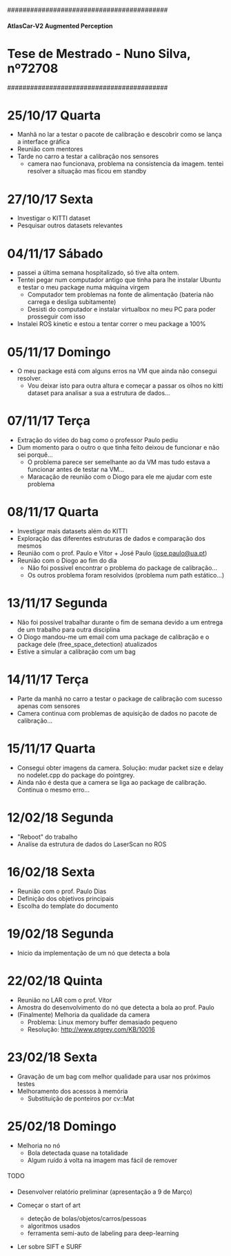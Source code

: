 
##########################################
#### AtlasCar-V2 Augmented Perception ####
# Tese de Mestrado - Nuno Silva, nº72708 #
##########################################

25/10/17 Quarta
===============

- Manhã no lar a testar o pacote de calibração e descobrir como se lança a interface gráfica
- Reunião com mentores
- Tarde no carro a testar a calibração nos sensores
	- camera nao funcionava, problema na consistencia da imagem. tentei resolver a situação mas ficou em standby

27/10/17 Sexta
==============

- Investigar o KITTI dataset
- Pesquisar outros datasets relevantes

04/11/17 Sábado
===============

- passei a última semana hospitalizado, só tive alta ontem.
- Tentei pegar num computador antigo que tinha para lhe instalar Ubuntu e testar o meu package numa máquina virgem
	- Computador tem problemas na fonte de alimentação (bateria não carrega e desliga subitamente)
	- Desisti do computador e instalar virtualbox no meu PC para poder prosseguir com isso
- Instalei ROS kinetic e estou a tentar correr o meu package a 100%

05/11/17 Domingo
================

- O meu package está com alguns erros na VM que ainda não consegui resolver.
	- Vou deixar isto para outra altura e começar a passar os olhos no kitti dataset para analisar a sua a estrutura de dados...

07/11/17 Terça
==============

- Extração do vídeo do bag como o professor Paulo pediu
- Dum momento para o outro o que tinha feito deixou de funcionar e não sei porquê... 
	- O problema parece ser semelhante ao da VM mas tudo estava a funcionar antes de testar na VM...
	- Maracação de reunião com o Diogo para ele me ajudar com este problema

08/11/17 Quarta
===============

- Investigar mais datasets além do KITTI
- Exploração das diferentes estruturas de dados e comparação dos mesmos
- Reunião com o prof. Paulo e Vitor + José Paulo (jose.paulo@ua.pt)
- Reunião com o Diogo ao fim do dia
	- Não foi possivel encontrar o problema do package de calibração...
	- Os outros problema foram resolvidos (problema num path estático...)

13/11/17 Segunda
================

- Não foi possível trabalhar durante o fim de semana devido a um entrega de um trabalho para outra disciplina
- O Diogo mandou-me um email com uma package de calibração e o package dele (free_space_detection) atualizados
- Estive a simular a calibração com um bag

14/11/17 Terça
==============

- Parte da manhã no carro a testar o package de calibração com sucesso apenas com sensores
- Camera continua com problemas de aquisição de dados no pacote de calibração...

15/11/17 Quarta
===============

- Consegui obter imagens da camera. Solução: mudar packet size e delay no nodelet.cpp do package do pointgrey.
- Ainda não é desta que a camera se liga ao package de calibração. Continua o mesmo erro...

12/02/18 Segunda
================

- "Reboot" do trabalho
- Analíse da estrutura de dados do LaserScan no ROS

16/02/18 Sexta
==============

- Reunião com o prof. Paulo Dias
- Definição dos objetivos principais
- Escolha do template do documento

19/02/18 Segunda
================

- Inicio da implementação de um nó que detecta a bola

22/02/18 Quinta
===============

- Reunião no LAR com o prof. Vítor
- Amostra do desenvolvimento do nó que detecta a bola ao prof. Paulo
- (Finalmente) Melhoria da qualidade da camera
	- Problema: Linux memory buffer demasiado pequeno
	- Resolução: http://www.ptgrey.com/KB/10016

23/02/18 Sexta
==============

- Gravação de um bag com melhor qualidade para usar nos próximos testes
- Melhoramento dos acessos à memória
	- Substituição de ponteiros por cv::Mat

25/02/18 Domingo
================

- Melhoria no nó
	- Bola detectada quase na totalidade
	- Algum ruído á volta na imagem mas fácil de remover

####
TODO
####

- Desenvolver relatório preliminar (apresentação a 9 de Março)

- Começar o start of art
	- deteção de bolas/objetos/carros/pessoas
	- algoritmos usados
	- ferramenta semi-auto de labeling para deep-learning

- Ler sobre SIFT e SURF
